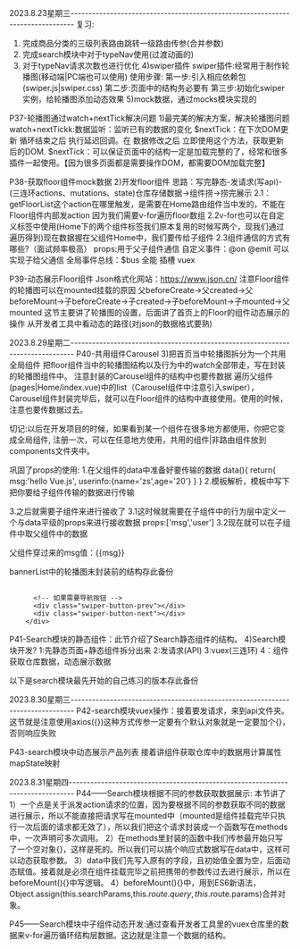2023.8.23星期三-------------------------------------------------------------------------------
复习:
1) 完成商品分类的三级列表路由跳转一级路由传参(合并参数)
2) 完成search模块中对于typeNav使用(过渡动画的)
3) 对于typeNav请求次数也进行优化
4)swiper插件
swiper插件:经常用于制作轮播图(移动端|PC端也可以使用)
使用步骤:
第一步:引入相应依赖包 (swiper.js|swiper.css)
第二步:页面中的结构务必要有
第三步:初始化swiper实例，给轮播图添加动态效果
5)mock数据，通过mocks模块实现的


P37-轮播图通过watch+nextTick解决问题
1)最完美的解决方案，解决轮播图问题
watch+nextTickk:数据监听：监听已有的数据的变化
$nextTick：在下次DOM更新 循环结束之后 执行延迟回调。在 数据修改之后 立即使用这个方法，获取更新后的DOM.
$nextTick：可以保证页面中的结构一定是加载完整的了，经常和很多插件一起使用。【因为很多页面都是需要操作DOM，都需要DOM加载完整】

P38-获取floor组件mock数据
2)开发floor组件
思路：写完静态-发请求(写api)-(三连环actions、mutations、state)仓库存储数据→组件捞→捞完展示
2.1：getFloorList这个action在哪里触发，是需要在Home路由组件当中发的，不能在Floor组件内部发action
因为我们需要v-for遍历floor数组
2.2v-for也可以在自定义标签中使用(Home下的两个<Floor />组件标签我们原本复用的时候写两个，现我们通过遍历得到)现在数据握在父组件Home中，我们要传给子组件
2.3组件通信的方式有哪些?（面试频率极高）
props:用于父子组件通信
自定义事件：@on @emit 可以实现子给父通信
全局事件总线：$bus 全能
插槽
vuex

P39-动态展示Floor组件
Json格式化网站：https://www.json.cn/
注意Floor组件的轮播图可以在mounted挂载的原因
父beforeCreate→父created→父beforeMount→子beforeCreate→子created→子beforeMount→子mounted→父mounted
这节主要讲了轮播图的设置，后面讲了首页上的Floor的组件动态展示的操作 从开发者工具中看动态的路径(对json的数据格式要熟)



2023.8.29星期二-------------------------------------------------------------------------------
P40-共用组件Carousel
3)把首页当中轮播图拆分为一个共用全局组件
    把floor组件当中的轮播图结构以及行为中的watch全部带走，写在封装的轮播图组件中。
注意封装的Carousel组件的结构中也要传数据 遍历父组件(pages|Home/index.vue)中的list（Carousel组件中注意引入swiper），Carousel组件封装完毕后，就可以在Floor组件的结构中直接<Carousel/>使用。使用的时候，注意也要传数据过去。<Carousel :list="list.carouselList"/>

切记:以后在开发项目的时候，如果看到某一个组件在很多地方都使用，你把它变成全局组件,
注册一次，可以在任意地方使用，共用的组件|非路由组件放到components文件夹中。

巩固了props的使用:
1.在父组件的data中准备好要传输的数据
data(){
    return{
        msg:'hello Vue.js',
        userinfo:{name='zs',age='20'}
    }
}
2.模板解析，模板中写下把你要给子组件传输的数据进行传输
<son :msg='msg' :user='userinfo'>

3.之后就需要子组件来进行接收了
3.1这时候就需要在子组件中的行为层中定义一个与data平级的props来进行接收数据
props:['msg','user']
3.2现在就可以在子组件中取父组件中的数据
<p>父组件穿过来的msg值：{{msg}}

bannerList中的轮播图未封装前的结构存此备份
<div class="swiper-container" ref="mySwiper">
          <div class="swiper-wrapper">
            <div
              class="swiper-slide"
              v-for="(carousel, index) in bannerList"
              :key="carousel.id"
            >
              <!--carousel就是轮播图的意思-->
              <img :src="carousel.imgUrl" />
            </div>
          </div>
          <!-- 如果需要分页器 -->
          <div class="swiper-pagination"></div>

          <!-- 如果需要导航按钮 -->
          <div class="swiper-button-prev"></div>
          <div class="swiper-button-next"></div>
        </div>



P41-Search模块的静态组件：此节介绍了Search静态组件的结构。
4)Search模块开发?
1:先静态页面+静态组件拆分出来
2:发请求(API)
3:vuex(三连环)
4：组件获取仓库数据，动态展示数据

以下是search模块最先开始的自己练习的版本存此备份
<template>
    <div>
        <!-- <h1>params参数----{{$router.params.keyword}}</h1>
        <h1>query参数----{{$router.query.keyword}}</h1> -->
        <!-- 我是搜索
        <h1>params参数----{{$route.params.keyword}}--------{{keyword}}</h1>
        <h1>query参数----{{$route.query.k}}---------{{k}}</h1>  -->
        <TypeNav/>
    </div>
</template>

<script>
export default{
    name:'',
    //路由组件可以传递props
    // props:['keyword','a','b']
    // props:['keyword','k']
}
</script>

<style scoped>

</style>



2023.8.30星期三-------------------------------------------------------------------------------
P42-search模块vuex操作：接着要发请求，来到api文件夹。
这节就是注意使用axios({})这种方式传参一定要有个默认对象就是一定要加个{}，否则响应失败

P43-search模块中动态展示产品列表
接着讲组件获取仓库中的数据用计算属性mapState映射



2023.8.31星期四-------------------------------------------------------------------------------
P44——Search模块根据不同的参数获取数据展示:
本节讲了
1）一个点是关于派发action请求的位置，因为要根据不同的参数获取不同的数据进行展示，所以不能直接把请求写在mounted中（mounted是组件挂载完毕只执行一次后面的请求都无效了），所以我们把这个请求封装成一个函数写在methods中，一次声明可多次调用。
2）在methods里封装的函数中我们传参最开始只写了一个空对象{}，这样是死的。所以我们可以搞个响应式数据写在data中，这样可以动态获取参数。
3）data中我们先写入原有的字段，且初始值全置为空，后面动态赋值。接着就是必须在组件挂载完毕之前把携带的参数传过去进行展示，所以在beforeMount(){}中写逻辑。
4）beforeMount(){}中，用到ES6新语法，Object.assign(this.searchParams,this.$route.query,this.$route.params)合并对象。

P45——Search模块中子组件动态开发:通过查看开发者工具里的vuex仓库里的数据来v-for遍历循环结构层数据。这边就是注意一个数据的结构。




